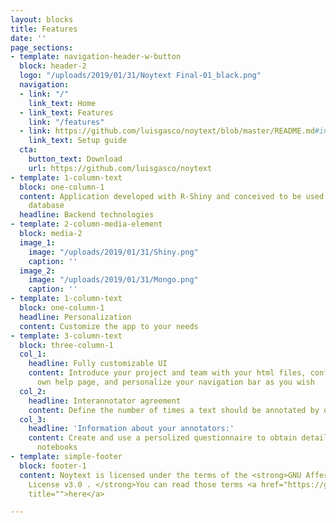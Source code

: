 ```yaml
---
layout: blocks
title: Features
date: ''
page_sections:
- template: navigation-header-w-button
  block: header-2
  logo: "/uploads/2019/01/31/Noytext Final-01_black.png"
  navigation:
  - link: "/"
    link_text: Home
  - link_text: Features
    link: "/features"
  - link: https://github.com/luisgasco/noytext/blob/master/README.md#installation
    link_text: Setup guide
  cta:
    button_text: Download
    url: https://github.com/luisgasco/noytext
- template: 1-column-text
  block: one-column-1
  content: Application developed with R-Shiny and conceived to be used with MongoDB
    database
  headline: Backend technologies
- template: 2-column-media-element
  block: media-2
  image_1:
    image: "/uploads/2019/01/31/Shiny.png"
    caption: ''
  image_2:
    image: "/uploads/2019/01/31/Mongo.png"
    caption: ''
- template: 1-column-text
  block: one-column-1
  headline: Personalization
  content: Customize the app to your needs
- template: 3-column-text
  block: three-column-1
  col_1:
    headline: Fully customizable UI
    content: Introduce your project and team with your html files, configure your
      own help page, and personalize your navigation bar as you wish
  col_2:
    headline: Interannotator agreement
    content: Define the number of times a text should be annotated by different users
  col_3:
    headline: 'Information about your annotators:'
    content: Create and use a persolized questionnaire to obtain details about your
      notebooks
- template: simple-footer
  block: footer-1
  content: Noytext is licensed under the terms of the <strong>GNU Affero General Public
    License v3.0 . </strong>You can read those terms <a href="https://github.com/luisgasco/noytext/blob/master/LICENSE"
    title="">here</a>

---
```

